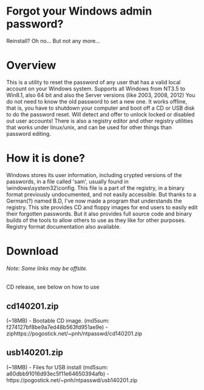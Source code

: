 <h1>Forgot your Windows admin password?</h1>
Reinstall? Oh no... But not any more...
<h1>Overview</h1>
This is a utility to reset the password of any user that has a valid local account on your Windows system.
Supports all Windows from NT3.5 to Win8.1, also 64 bit and also the Server versions (like 2003, 2008, 2012)
You do not need to know the old password to set a new one.
It works offline, that is, you have to shutdown your computer and boot off a CD or USB disk to do the password reset.
Will detect and offer to unlock locked or disabled out user accounts!
There is also a registry editor and other registry utilities that works under linux/unix, and can be used for other things than password editing.
<h1>How it is done?</h1>
Windows stores its user information, including crypted versions of the passwords, in a file called 'sam', usually found in \windows\system32\config. This file is a part of the registry, in a binary format previously undocumented, and not easily accessible. But thanks to a German(?) named B.D, I've now made a program that understands the registry.
This site provides CD and floppy images for end users to easily edit their forgotten passwords. But it also provides full source code and binary builds of the tools to allow others to use as they like for other purposes. Registry format documentation also available.
<h1>Download</h1>
<h6>Note: Some links may be offsite.</h6>
CD release, see below on how to use
<br>
<h2>cd140201.zip</h2> (~18MB) - Bootable CD image. (md5sum: f274127bf8be9a7ed48b563fd951ae9e) - ziphttps://pogostick.net/~pnh/ntpasswd/cd140201.zip  <br>
<h2>usb140201.zip</h2> (~18MB) - Files for USB install (md5sum: a60dbb91016d93ec5f11e64650394afb) - https://pogostick.net/~pnh/ntpasswd/usb140201.zip <br>
